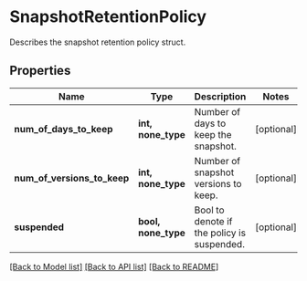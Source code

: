 # SnapshotRetentionPolicy

Describes the snapshot retention policy struct.

## Properties
Name | Type | Description | Notes
------------ | ------------- | ------------- | -------------
**num_of_days_to_keep** | **int, none_type** | Number of days to keep the snapshot. | [optional] 
**num_of_versions_to_keep** | **int, none_type** | Number of snapshot versions to keep. | [optional] 
**suspended** | **bool, none_type** | Bool to denote if the policy is suspended. | [optional] 

[[Back to Model list]](../README.md#documentation-for-models) [[Back to API list]](../README.md#documentation-for-api-endpoints) [[Back to README]](../README.md)


